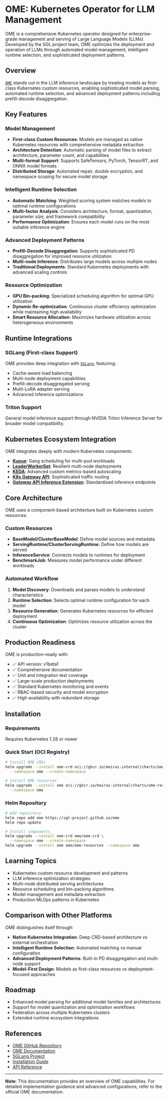 # OME: Kubernetes Operator for LLM Management

OME is a comprehensive Kubernetes operator designed for enterprise-grade
management and serving of Large Language Models (LLMs). Developed by the
SGL project team, OME optimizes the deployment and operation of LLMs through
automated model management, intelligent runtime selection, and sophisticated
deployment patterns.

## Overview

[`OME`](https://github.com/sgl-project/ome) stands out in the LLM inference
landscape by treating models as first-class Kubernetes custom resources,
enabling sophisticated model parsing, automated runtime selection, and
advanced deployment patterns including prefill-decode disaggregation.

## Key Features

### Model Management

- **First-class Custom Resources**: Models are managed as native Kubernetes
  resources with comprehensive metadata extraction
- **Architecture Detection**: Automatic parsing of model files to extract
  architecture, parameter count, and capabilities
- **Multi-format Support**: Supports SafeTensors, PyTorch, TensorRT, and ONNX
  model formats
- **Distributed Storage**: Automated repair, double encryption, and namespace
  scoping for secure model storage

### Intelligent Runtime Selection

- **Automatic Matching**: Weighted scoring system matches models to optimal
  runtime configurations
- **Multi-factor Analysis**: Considers architecture, format, quantization,
  parameter size, and framework compatibility
- **Performance Optimization**: Ensures each model runs on the most suitable
  inference engine

### Advanced Deployment Patterns

- **Prefill-Decode Disaggregation**: Supports sophisticated PD disaggregation
  for improved resource utilization
- **Multi-node Inference**: Distributes large models across multiple nodes
- **Traditional Deployments**: Standard Kubernetes deployments with advanced
  scaling controls

### Resource Optimization

- **GPU Bin-packing**: Specialized scheduling algorithm for optimal GPU
  utilization
- **Dynamic Re-optimization**: Continuous cluster efficiency optimization
  while maintaining high availability
- **Smart Resource Allocation**: Maximizes hardware utilization across
  heterogeneous environments

## Runtime Integrations

### SGLang (First-class Support)

OME provides deep integration with
[`SGLang`](https://github.com/sgl-project/sglang), featuring:

- Cache-aware load balancing
- Multi-node deployment capabilities
- Prefill-decode disaggregated serving
- Multi-LoRA adapter serving
- Advanced inference optimizations

### Triton Support

General model inference support through NVIDIA Triton Inference Server for
broader model compatibility.

## Kubernetes Ecosystem Integration

OME integrates deeply with modern Kubernetes components:

- **[Kueue](https://kueue.sigs.k8s.io/)**: Gang scheduling for multi-pod
  workloads
- **[LeaderWorkerSet](https://github.com/kubernetes-sigs/lws)**: Resilient
  multi-node deployments
- **[KEDA](https://keda.sh/)**: Advanced custom metrics-based autoscaling
- **[K8s Gateway API](https://gateway-api.sigs.k8s.io/)**: Sophisticated
  traffic routing
- **[Gateway API Inference Extension](https://gateway-api-inference-extension.sigs.k8s.io/)**:
  Standardized inference endpoints

## Core Architecture

OME uses a component-based architecture built on Kubernetes custom resources:

### Custom Resources

- **BaseModel/ClusterBaseModel**: Define model sources and metadata
- **ServingRuntime/ClusterServingRuntime**: Define how models are served
- **InferenceService**: Connects models to runtimes for deployment
- **BenchmarkJob**: Measures model performance under different workloads

### Automated Workflow

1. **Model Discovery**: Downloads and parses models to understand
   characteristics
2. **Runtime Selection**: Selects optimal runtime configuration for each model
3. **Resource Generation**: Generates Kubernetes resources for efficient
   deployment
4. **Continuous Optimization**: Optimizes resource utilization across the
   cluster

## Production Readiness

OME is production-ready with:

- ✅ API version: v1beta1
- ✅ Comprehensive documentation
- ✅ Unit and integration test coverage
- ✅ Large-scale production deployments
- ✅ Standard Kubernetes monitoring and events
- ✅ RBAC-based security and model encryption
- ✅ High availability with redundant storage

## Installation

### Requirements

Requires Kubernetes 1.28 or newer

### Quick Start (OCI Registry)

```bash
# Install OME CRDs
helm upgrade --install ome-crd oci://ghcr.io/moirai-internal/charts/ome-crd \
  --namespace ome --create-namespace

# Install OME resources
helm upgrade --install ome oci://ghcr.io/moirai-internal/charts/ome-resources \
  --namespace ome
```

### Helm Repository

```bash
# Add repository
helm repo add ome https://sgl-project.github.io/ome
helm repo update

# Install components
helm upgrade --install ome-crd ome/ome-crd \
  --namespace ome --create-namespace
helm upgrade --install ome ome/ome-resources --namespace ome
```

## Learning Topics

- Kubernetes custom resource development and patterns
- LLM inference optimization strategies
- Multi-node distributed serving architectures
- Resource scheduling and bin-packing algorithms
- Model management and metadata extraction
- Production MLOps patterns in Kubernetes

## Comparison with Other Platforms

OME distinguishes itself through:

- **Native Kubernetes Integration**: Deep CRD-based architecture vs external
  orchestration
- **Intelligent Runtime Selection**: Automated matching vs manual configuration
- **Advanced Deployment Patterns**: Built-in PD disaggregation and multi-node
  support
- **Model-First Design**: Models as first-class resources vs
  deployment-focused approaches

## Roadmap

- Enhanced model parsing for additional model families and architectures
- Support for model quantization and optimization workflows
- Federation across multiple Kubernetes clusters
- Extended runtime ecosystem integrations

## References

- [OME GitHub Repository](https://github.com/sgl-project/ome)
- [OME Documentation](https://sgl-project.github.io/ome/docs/)
- [SGLang Project](https://github.com/sgl-project/sglang)
- [Installation Guide](https://sgl-project.github.io/ome/docs/installation/)
- [API Reference](https://sgl-project.github.io/ome/docs/reference/ome.v1beta1/)

---

**Note**: This documentation provides an overview of OME capabilities. For
detailed implementation guidance and advanced configurations, refer to the
official OME documentation.
